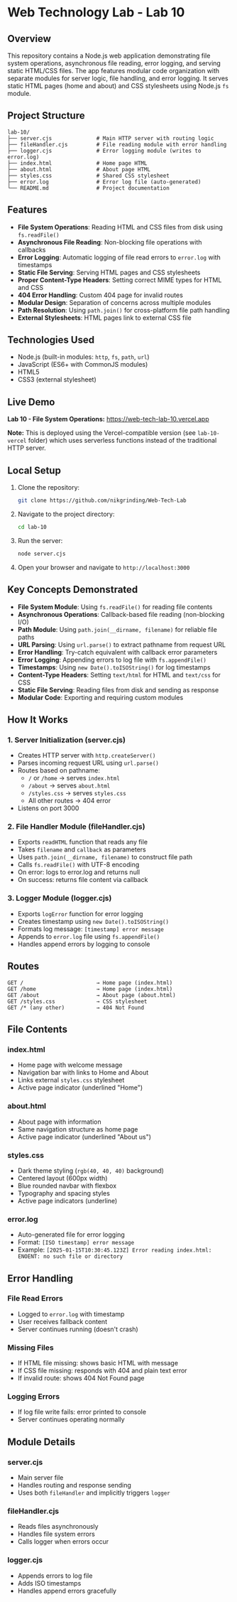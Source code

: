 # Web Technology Lab - Lab 10

## Overview

This repository contains a Node.js web application demonstrating file system operations, asynchronous file reading, error logging, and serving static HTML/CSS files. The app features modular code organization with separate modules for server logic, file handling, and error logging. It serves static HTML pages (home and about) and CSS stylesheets using Node.js `fs` module.

## Project Structure

```
lab-10/
├── server.cjs              # Main HTTP server with routing logic
├── fileHandler.cjs         # File reading module with error handling
├── logger.cjs              # Error logging module (writes to error.log)
├── index.html              # Home page HTML
├── about.html              # About page HTML
├── styles.css              # Shared CSS stylesheet
├── error.log               # Error log file (auto-generated)
└── README.md               # Project documentation
```

## Features

-   **File System Operations**: Reading HTML and CSS files from disk using `fs.readFile()`
-   **Asynchronous File Reading**: Non-blocking file operations with callbacks
-   **Error Logging**: Automatic logging of file read errors to `error.log` with timestamps
-   **Static File Serving**: Serving HTML pages and CSS stylesheets
-   **Proper Content-Type Headers**: Setting correct MIME types for HTML and CSS
-   **404 Error Handling**: Custom 404 page for invalid routes
-   **Modular Design**: Separation of concerns across multiple modules
-   **Path Resolution**: Using `path.join()` for cross-platform file path handling
-   **External Stylesheets**: HTML pages link to external CSS file

## Technologies Used

-   Node.js (built-in modules: `http`, `fs`, `path`, `url`)
-   JavaScript (ES6+ with CommonJS modules)
-   HTML5
-   CSS3 (external stylesheet)

## Live Demo

**Lab 10 - File System Operations:** https://web-tech-lab-10.vercel.app

**Note:** This is deployed using the Vercel-compatible version (see `lab-10-vercel` folder) which uses serverless functions instead of the traditional HTTP server.

## Local Setup

1. Clone the repository:
    ```bash
    git clone https://github.com/nikgrinding/Web-Tech-Lab
    ```
2. Navigate to the project directory:
    ```bash
    cd lab-10
    ```
3. Run the server:
    ```bash
    node server.cjs
    ```
4. Open your browser and navigate to `http://localhost:3000`

## Key Concepts Demonstrated

-   **File System Module**: Using `fs.readFile()` for reading file contents
-   **Asynchronous Operations**: Callback-based file reading (non-blocking I/O)
-   **Path Module**: Using `path.join(__dirname, filename)` for reliable file paths
-   **URL Parsing**: Using `url.parse()` to extract pathname from request URL
-   **Error Handling**: Try-catch equivalent with callback error parameters
-   **Error Logging**: Appending errors to log file with `fs.appendFile()`
-   **Timestamps**: Using `new Date().toISOString()` for log timestamps
-   **Content-Type Headers**: Setting `text/html` for HTML and `text/css` for CSS
-   **Static File Serving**: Reading files from disk and sending as response
-   **Modular Code**: Exporting and requiring custom modules

## How It Works

### 1. Server Initialization (server.cjs)

-   Creates HTTP server with `http.createServer()`
-   Parses incoming request URL using `url.parse()`
-   Routes based on pathname:
    -   `/` or `/home` → serves `index.html`
    -   `/about` → serves `about.html`
    -   `/styles.css` → serves `styles.css`
    -   All other routes → 404 error
-   Listens on port 3000

### 2. File Handler Module (fileHandler.cjs)

-   Exports `readHTML` function that reads any file
-   Takes `filename` and `callback` as parameters
-   Uses `path.join(__dirname, filename)` to construct file path
-   Calls `fs.readFile()` with UTF-8 encoding
-   On error: logs to error.log and returns null
-   On success: returns file content via callback

### 3. Logger Module (logger.cjs)

-   Exports `logError` function for error logging
-   Creates timestamp using `new Date().toISOString()`
-   Formats log message: `[timestamp] error message`
-   Appends to `error.log` file using `fs.appendFile()`
-   Handles append errors by logging to console

## Routes

```
GET /                       → Home page (index.html)
GET /home                   → Home page (index.html)
GET /about                  → About page (about.html)
GET /styles.css             → CSS stylesheet
GET /* (any other)          → 404 Not Found
```

## File Contents

### index.html

-   Home page with welcome message
-   Navigation bar with links to Home and About
-   Links external `styles.css` stylesheet
-   Active page indicator (underlined "Home")

### about.html

-   About page with information
-   Same navigation structure as home page
-   Active page indicator (underlined "About us")

### styles.css

-   Dark theme styling (`rgb(40, 40, 40)` background)
-   Centered layout (600px width)
-   Blue rounded navbar with flexbox
-   Typography and spacing styles
-   Active page indicators (underline)

### error.log

-   Auto-generated file for error logging
-   Format: `[ISO timestamp] error message`
-   Example: `[2025-01-15T10:30:45.123Z] Error reading index.html: ENOENT: no such file or directory`

## Error Handling

### File Read Errors

-   Logged to `error.log` with timestamp
-   User receives fallback content
-   Server continues running (doesn't crash)

### Missing Files

-   If HTML file missing: shows basic HTML with message
-   If CSS file missing: responds with 404 and plain text error
-   If invalid route: shows 404 Not Found page

### Logging Errors

-   If log file write fails: error printed to console
-   Server continues operating normally

## Module Details

### server.cjs

-   Main server file
-   Handles routing and response sending
-   Uses both `fileHandler` and implicitly triggers `logger`

### fileHandler.cjs

-   Reads files asynchronously
-   Handles file system errors
-   Calls logger when errors occur

### logger.cjs

-   Appends errors to log file
-   Adds ISO timestamps
-   Handles append errors gracefully
